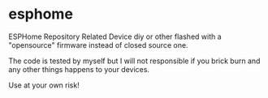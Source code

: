 # esphome
ESPHome Repository Related Device diy or other flashed with a "opensource" firmware instead of closed source one.

The code is tested by myself but I will not responsible if you brick burn and any other things happens to your devices.

Use at your own risk!
